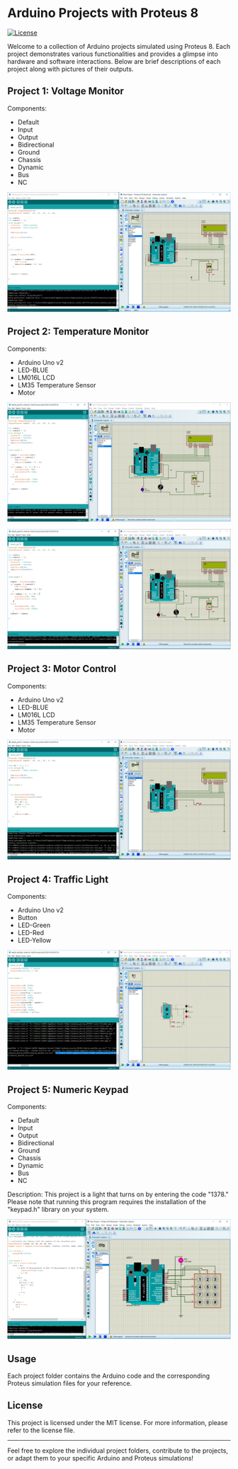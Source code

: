 # Arduino Projects with Proteus 8

[![License](https://img.shields.io/badge/License-MIT-blue.svg)](https://opensource.org/licenses/MIT)

Welcome to a collection of Arduino projects simulated using Proteus 8. Each project demonstrates various functionalities and provides a glimpse into hardware and software interactions. Below are brief descriptions of each project along with pictures of their outputs.

## Project 1: Voltage Monitor

Components:
- Default
- Input
- Output
- Bidirectional
- Ground
- Chassis
- Dynamic
- Bus
- NC

![Project 1 Output](first/Capture.PNG)

## Project 2: Temperature Monitor

Components:
- Arduino Uno v2
- LED-BLUE
- LM016L LCD
- LM35 Temperature Sensor
- Motor

![Project 2 Output](second/Capture1.PNG)

![Project 2 Output](second/Capture2.PNG)

## Project 3: Motor Control

Components:
- Arduino Uno v2
- LED-BLUE
- LM016L LCD
- LM35 Temperature Sensor
- Motor

![Project 3 Output](third/Capture.PNG)

## Project 4: Traffic Light

Components:
- Arduino Uno v2
- Button
- LED-Green
- LED-Red
- LED-Yellow

![Project 4 Output](fourth/Capture.PNG)

## Project 5: Numeric Keypad

Components:
- Default
- Input
- Output
- Bidirectional
- Ground
- Chassis
- Dynamic
- Bus
- NC

Description:
This project is a light that turns on by entering the code "1378."
Please note that running this program requires the installation of the "keypad.h" library on your system.

![Project 5 Output](fifth/Capture.PNG)

## Usage

Each project folder contains the Arduino code and the corresponding Proteus simulation files for your reference.

## License

This project is licensed under the MIT license. For more information, please refer to the license file.

---

Feel free to explore the individual project folders, contribute to the projects, or adapt them to your specific Arduino and Proteus simulations!
